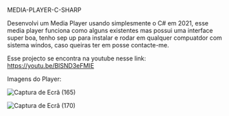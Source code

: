 MEDIA-PLAYER-C-SHARP

Desenvolvi um Media Player usando simplesmente o C# em 2021, esse media player funciona como alguns existentes mas possui uma interface super boa,
tenho sep up para instalar e rodar em qualquer compuatdor com sistema windos, caso queiras ter em posse contacte-me.

Esse projecto se encontra na youtube nesse link: https://youtu.be/BlSND3eFMIE

Imagens do Player:

![Captura de Ecrã (165)](https://github.com/Joao-Fernando-FullStack/MEDIA-PLAYER-C-SHARP/assets/68354446/75d99b2e-1122-449d-a671-32df5e3a4a88)

![Captura de Ecrã (170)](https://github.com/Joao-Fernando-FullStack/MEDIA-PLAYER-C-SHARP/assets/68354446/57288d7c-41f7-416d-b601-748c3ef97432)
